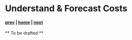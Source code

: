 # Understand & Forecast Costs

#### [prev](./overview.md) | [home](./readme.md)  | [next](./optimize.md)


** To be drafted **

